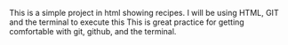 This is a simple project in html showing recipes.
I will be using HTML, GIT and the terminal to execute this
This is great practice for getting comfortable with git, github, and the terminal.
